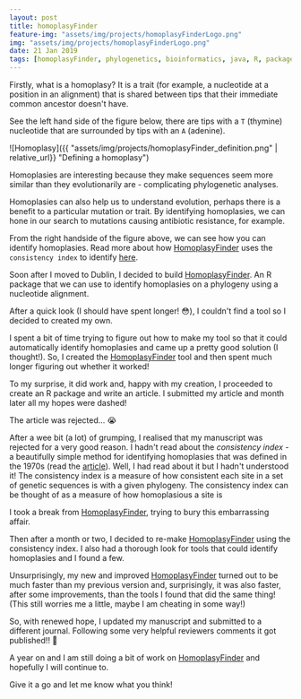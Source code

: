 ```yaml
---
layout: post
title: homoplasyFinder
feature-img: "assets/img/projects/homoplasyFinderLogo.png"
img: "assets/img/projects/homoplasyFinderLogo.png"
date: 21 Jan 2019
tags: [homoplasyFinder, phylogenetics, bioinformatics, java, R, package]
---
```


Firstly, what is a homoplasy? It is a trait (for example, a nucleotide at a position in an alignment) that is shared between tips that their immediate common ancestor doesn't have.

See the left hand side of the figure below, there are tips with a `T` (thymine) nucleotide that are surrounded by tips with an `A` (adenine).

![Homoplasy]({{ "assets/img/projects/homoplasyFinder_definition.png" | relative_url}} "Defining a homoplasy")

Homoplasies are interesting because they make sequences seem more similar than they evolutionarily are - complicating phylogenetic analyses.

Homoplasies can also help us to understand evolution, perhaps there is a benefit to a particular mutation or trait. By identifying homoplasies, we can hone in our search to mutations causing antibiotic resistance, for example.

From the right handside of the figure above, we can see how you can identify homoplasies. Read more about how [HomoplasyFinder](https://github.com/JosephCrispell/homoplasyFinder/wiki) uses the `consistency index` to identify [here](https://www.microbiologyresearch.org/content/journal/mgen/10.1099/mgen.0.000245).

Soon after I moved to Dublin, I decided to build [HomoplasyFinder](https://github.com/JosephCrispell/homoplasyFinder/wiki). An R package that we can use to identify homoplasies on a phylogeny using a nucleotide alignment.

After a quick look (I should have spent longer! 😳), I couldn't find a tool so I decided to created my own.

I spent a bit of time trying to figure out how to make my tool so that it could automatically identify homoplasies and came up a pretty good solution (I thought!). So, I created the [HomoplasyFinder](https://github.com/JosephCrispell/homoplasyFinder/wiki) tool and then spent much longer figuring out whether it worked!

To my surprise, it did work and, happy with my creation, I proceeded to create an R package and write an article. I submitted my article and month later all my hopes were dashed!

The article was rejected... 😭

After a wee bit (a lot) of grumping, I realised that my manuscript was rejected for a very good reason. I hadn't read about the *consistency index* - a beautifully simple method for identifying homoplasies that was defined in the 1970s (read the [article](http://garfield.library.upenn.edu/classics1987/A1987H855200001.pdf)). Well, I had read about it but I hadn't understood it! The consistency index is a measure of how consistent each site in a set of genetic sequences is with a given phylogeny. The consistency index can be thought of as a measure of how homoplasious a site is

I took a break from [HomoplasyFinder](https://github.com/JosephCrispell/homoplasyFinder/wiki), trying to bury this embarrassing affair.

Then after a month or two, I decided to re-make [HomoplasyFinder](https://github.com/JosephCrispell/homoplasyFinder/wiki) using the consistency index. I also had a thorough look for tools that could identify homoplasies and I found a few.

Unsurprisingly, my new and improved [HomoplasyFinder](https://github.com/JosephCrispell/homoplasyFinder/wiki) turned out to be much faster than my previous version and, surprisingly, it was also faster, after some improvements, than the tools I found that did the same thing! (This still worries me a little, maybe I am cheating in some way!)

So, with renewed hope, I updated my manuscript and submitted to a different journal. Following some very helpful reviewers comments it got published!! 🎉

A year on and I am still doing a bit of work on [HomoplasyFinder](https://github.com/JosephCrispell/homoplasyFinder/wiki) and hopefully I will continue to.

Give it a go and let me know what you think!
